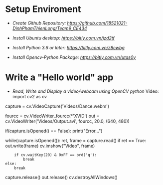 # Setup Enviroment
* *Create Github Repository: https://github.com/18521021-DinhPhamThienLong/Team9_CE434*

* *Install Ubuntu desktop: https://bitly.com.vn/jzd2tf*

* *Install Python 3.6 or later: https://bitly.com.vn/z8cwbg*

* *Install Opencv-Python Package: https://bitly.com.vn/utas0y*

# Write a "Hello world" app
* *Read, Write and Display a video/webcam using OpenCV python*
Video:
import cv2 as cv

capture = cv.VideoCapture('Videos/Dance.webm')

fourcc = cv.VideoWriter_fourcc(*'XVID')
out = cv.VideoWriter('Videos/Output.avi', fourcc, 20.0, (640, 480))

if(capture.isOpened() == False):
    print("Error...")

while(capture.isOpened()):
    ret, frame = capture.read()
    if ret == True:
        out.write(frame)
        cv.imshow("Video", frame)

        if cv.waitKey(20) & 0xFF == ord('q'):
            break
    else:
        break

capture.release()
out.release()
cv.destroyAllWindows()
